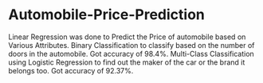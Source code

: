 # Automobile-Price-Prediction
Linear Regression was done to Predict the Price of automobile based on Various Attributes. Binary Classification to classify based on the number of doors in the automobile. Got accuracy of 98.4%. Multi-Class Classification using Logistic Regression to find out the maker of the car or the brand it belongs too. Got accuracy of 92.37%.
